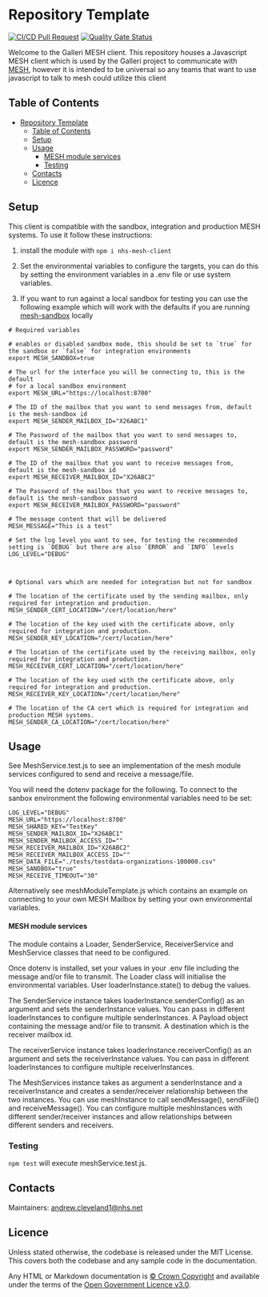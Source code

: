 # Repository Template

[![CI/CD Pull Request](https://github.com/nhs-england-tools/repository-template/actions/workflows/cicd-1-pull-request.yaml/badge.svg)](https://github.com/nhs-england-tools/repository-template/actions/workflows/cicd-1-pull-request.yaml)
[![Quality Gate Status](https://sonarcloud.io/api/project_badges/measure?project=repository-template&metric=alert_status)](https://sonarcloud.io/summary/new_code?id=repository-template)

Welcome to the Galleri MESH client. This repository houses a Javascript MESH client which is used by the Galleri project to communicate with [MESH](https://digital.nhs.uk/services/message-exchange-for-social-care-and-health-mesh), however it is intended to be universal so any teams that want to use javascript to talk to mesh could utilize this client

## Table of Contents

- [Repository Template](#repository-template)
  - [Table of Contents](#table-of-contents)
  - [Setup](#setup)
  - [Usage](#usage)
    - [MESH module services](#mesh-module-services)
    - [Testing](#testing)
  - [Contacts](#contacts)
  - [Licence](#licence)

## Setup

This client is compatible with the sandbox, integration and production MESH systems. To use it follow these instructions:

1. install the module with `npm i nhs-mesh-client`

2. Set the environmental variables to configure the targets, you can do this by setting the environment variables in a .env file or use system variables.

3. If you want to run against a local sandbox for testing you can use the following example which will work with the defaults if you are running [mesh-sandbox](https://github.com/NHSDigital/mesh-sandbox) locally

```shell
# Required variables

# enables or disabled sandbox mode, this should be set to `true` for the sandbox or `false` for integration environments
export MESH_SANDBOX=true

# The url for the interface you will be connecting to, this is the default
# for a local sandbox environment
export MESH_URL="https://localhost:8700"

# The ID of the mailbox that you want to send messages from, default is the mesh-sandbox id
export MESH_SENDER_MAILBOX_ID="X26ABC1"

# The Password of the mailbox that you want to send messages to, default is the mesh-sandbox password
export MESH_SENDER_MAILBOX_PASSWORD="password"

# The ID of the mailbox that you want to receive messages from, default is the mesh-sandbox id
export MESH_RECEIVER_MAILBOX_ID="X26ABC2"

# The Password of the mailbox that you want to receive messages to, default is the mesh-sandbox password
export MESH_RECEIVER_MAILBOX_PASSWORD="password"

# The message content that will be delivered
MESH_MESSAGE="This is a test"

# Set the log level you want to see, for testing the recommended setting is `DEBUG` but there are also `ERROR` and `INFO` levels
LOG_LEVEL="DEBUG"



# Optional vars which are needed for integration but not for sandbox

# The location of the certificate used by the sending mailbox, only required for integration and production.
MESH_SENDER_CERT_LOCATION="/cert/location/here"

# The location of the key used with the certificate above, only required for integration and production.
MESH_SENDER_KEY_LOCATION="/cert/location/here"

# The location of the certificate used by the receiving mailbox, only required for integration and production.
MESH_RECEIVER_CERT_LOCATION="/cert/location/here"

# The location of the key used with the certificate above, only required for integration and production.
MESH_RECEIVER_KEY_LOCATION="/cert/location/here"

# The location of the CA cert which is required for integration and production MESH systems.
MESH_SENDER_CA_LOCATION="/cert/location/here"
```

## Usage

See MeshService.test.js to see an implementation of the mesh module services configured to send and receive a message/file.

You will need the dotenv package for the following.
To connect to the sanbox environment the following environmental variables need to be set:

    LOG_LEVEL="DEBUG"
    MESH_URL="https://localhost:8700"
    MESH_SHARED_KEY="TestKey"
    MESH_SENDER_MAILBOX_ID="X26ABC1"
    MESH_SENDER_MAILBOX_ACCESS_ID=""
    MESH_RECEIVER_MAILBOX_ID="X26ABC2"
    MESH_RECEIVER_MAILBOX_ACCESS_ID=""
    MESH_DATA_FILE="./tests/testdata-organizations-100000.csv"
    MESH_SANDBOX="true"
    MESH_RECEIVE_TIMEOUT="30"

Alternatively see meshModuleTemplate.js which contains an example on connecting to your own MESH Mailbox by setting your own environmental variables.

#### MESH module services

The module contains a Loader, SenderService, ReceiverService and MeshService classes that need
to be configured.

Once dotenv is installed, set your values in your .env file including the message and/or file to transmit. The Loader class will initialise the environmental variables. User loaderInstance.state()
to debug the values.

The SenderService instance takes loaderInstance.senderConfig() as an argument and sets the
senderInstance values. You can pass in different loaderInstances to configure multiple senderInstances. A Payload object containing the message and/or file to transmit. A destination which is the receiver mailbox id.

The receiverService instance takes loaderInstance.receiverConfig() as an argument and sets the
receiverInstance values. You can pass in different loaderInstances to configure multiple receiverInstances.

The MeshServices instance takes as argument a senderInstance and a receiverInstance and creates
a sender/receiver relationship between the two instances. You can use meshInstance to call
sendMessage(), sendFile() and receiveMessage(). You can configure multiple meshInstances with
different sender/receiver instances and allow relationships between different senders and receivers.

### Testing

`npm test` will execute meshService.test.js.

## Contacts

Maintainers: andrew.cleveland1@nhs.net

## Licence

Unless stated otherwise, the codebase is released under the MIT License. This covers both the codebase and any sample code in the documentation.

Any HTML or Markdown documentation is [© Crown Copyright](https://www.nationalarchives.gov.uk/information-management/re-using-public-sector-information/uk-government-licensing-framework/crown-copyright/) and available under the terms of the [Open Government Licence v3.0](https://www.nationalarchives.gov.uk/doc/open-government-licence/version/3/).
